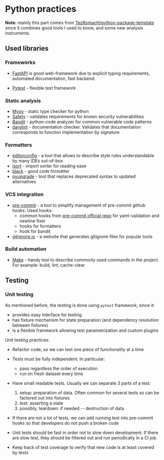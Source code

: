 # Python practices

**__Note:__** mainly this part comes from [TezRomacH/python-package-template](https://github.com/TezRomacH/python-package-template)
since it combines good tools I used to know, and some new analysis instruments.

## Used libraries

### Frameworks

- [FastAPI](https://fastapi.tiangolo.com/)  is good web-framework
  due to explicit typing requirements, automated documentation,
  fast backend.

- [Pytest](https://docs.pytest.org/en/) - flexible test framework

### Static analysis

- [Mypy](http://mypy-lang.org/) - static type checker for python
- [Safety](https://pyup.io/safety/) - validates requirements for known security vulnerabilities
- [Bandit](https://github.com/PyCQA/bandit) - python-code analyzer for common vulnerable code patterns
- [darglint](https://github.com/terrencepreilly/darglint) - documentation checker.
  Validates that documentation corresponds to function implementation by signature

### Formatters

- [editorconfig](https://editorconfig.org/) - a tool that allows to describe style rules understandable by many IDEs out-of-box
- [isort](https://github.com/PyCQA/isort) - import sorter for reading ease
- [black](https://github.com/psf/black) - good code formatter
- [pyupgrade](https://github.com/asottile/pyupgrade) - tool that replaces deprecated syntax to updated alternatives

### VCS integration

- [pre-commit](https://pre-commit.com/) - a tool to simplify management of pre-commit github hooks.
  Used hooks:
  - common hooks from [pre-commit official repo](https://github.com/pre-commit/pre-commit-hooks)
    for yaml-validation and newline fixer
  - hooks for formatters
  - hook for bandit
- [gitignore.io](https://gitignore.io) - a website that generates gitignore files for popular tools

### Build automation

- [Make](<https://en.wikipedia.org/wiki/Make_(software)>) - handy tool to describe commonly used commands in the project.
  For example: build, lint, cache-clear

## Testing

### Unit testing

As mentioned before, the testing is done using `pytest` framework, since it:

- provides easy interface for testing
- has fixture mechanism for state preparation (and dependency resolution between fixtures)
- is a flexible framework allowing test parametrization and custom plugins

Unit testing practices:

- Refactor code, so we can test one piece of functionality at a time

- Tests must be fully independent. In particular:

  - pass regardless the order of execution
  - run on fresh dataset every time

- Have small readable tests. Usually we can separate 3 parts of a test:

  1. setup: preparation of data.
     Often common for several tests so can be factored out into fixtures
  1. test: asserting a state
  1. possibly, teardown: if needed -- destruction of data

- If there are not a lot of tests, we can add running test into pre-commit hooks
  so that developers do not push a broken code

- Unit tests should be fast in order not to slow down development.
  If there are slow test, they should be filtered out and run periodically in a CI job.

- Keep track of test coverage to verify that new code is at least covered by tests
